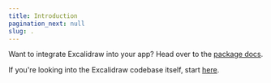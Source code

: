 ```yaml
---
title: Introduction
pagination_next: null
slug: .
---
```


Want to integrate Excalidraw into your app? Head over to the [package docs](/docs/package/installation).

If you're looking into the Excalidraw codebase itself, start [here](/docs/codebase/overview).
